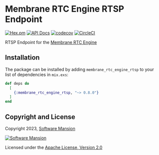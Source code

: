# Membrane RTC Engine RTSP Endpoint

[![Hex.pm](https://img.shields.io/hexpm/v/membrane_rtc_engine_rtsp.svg)](https://hex.pm/packages/membrane_rtc_engine_rtsp)
[![API Docs](https://img.shields.io/badge/api-docs-yellow.svg?style=flat)](https://hexdocs.pm/membrane_rtc_engine_rtsp)
[![codecov](https://codecov.io/gh/jellyfish-dev/membrane_rtc_engine/branch/master/graph/badge.svg?token=9F1XHHUY2B)](https://codecov.io/gh/jellyfish-dev/membrane_rtc_engine)
[![CircleCI](https://circleci.com/gh/jellyfish-dev/membrane_rtc_engine.svg?style=svg)](https://circleci.com/gh/jellyfish-dev/membrane_rtc_engine)

RTSP Endpoint for the [Membrane RTC Engine](https://github.com/jellyfish-dev/membrane_rtc_engine)

## Installation

The package can be installed by adding `membrane_rtc_engine_rtsp` to your list of dependencies in `mix.exs`:

```elixir
def deps do
  [
    {:membrane_rtc_engine_rtsp, "~> 0.8.0"}
  ]
end
```

## Copyright and License

Copyright 2023, [Software Mansion](https://swmansion.com/?utm_source=git&utm_medium=readme&utm_campaign=membrane_rtc_engine)

[![Software Mansion](https://logo.swmansion.com/logo?color=white&variant=desktop&width=200&tag=membrane-github)](https://swmansion.com/?utm_source=git&utm_medium=readme&utm_campaign=membrane_rtc_engine)

Licensed under the [Apache License, Version 2.0](LICENSE)
